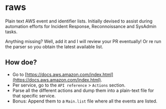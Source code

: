 # raws

Plain text AWS event and identifier lists.
Initially devised to assist during automation efforts for Incident Response, Reconnoissance and SysAdmin tasks.

Anything missing? Well, add it and I will review your PR eventually! Or re run the parser so you obtain the latest available list. 


## How doe?

- Go to [https://docs.aws.amazon.com/index.html](https://docs.aws.amazon.com/index.html).
- Per service, go to the `API reference` > `Actions` section.
- Parse all the different actions and dump them into a plain-text file for that specific service.
- Bonus: Append them to a `Main.list` file where all the events are listed. 